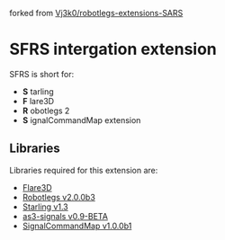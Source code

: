 forked from [Vj3k0/robotlegs-extensions-SARS](https://github.com/Vj3k0/robotlegs-extensions-SARS)

# SFRS intergation extension

SFRS is short for:

- **S** tarling
- **F** lare3D
- **R** obotlegs 2
- **S** ignalCommandMap extension

## Libraries
Libraries required for this extension are:

- [Flare3D](http://www.flare3d.com/.com/)
- [Robotlegs v2.0.0b3](https://github.com/robotlegs/robotlegs-framework)
- [Starling v1.3](https://github.com/PrimaryFeather/Starling-Framework)
- [as3-signals v0.9-BETA](https://github.com/robertpenner/as3-signals)
- [SignalCommandMap v1.0.0b1](https://github.com/pixels4nickels/robotlegs-extensions-SignalCommandMap)